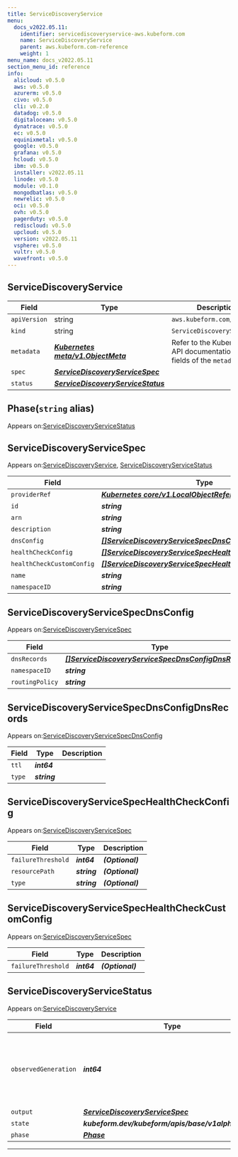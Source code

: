 ```yaml
---
title: ServiceDiscoveryService
menu:
  docs_v2022.05.11:
    identifier: servicediscoveryservice-aws.kubeform.com
    name: ServiceDiscoveryService
    parent: aws.kubeform.com-reference
    weight: 1
menu_name: docs_v2022.05.11
section_menu_id: reference
info:
  alicloud: v0.5.0
  aws: v0.5.0
  azurerm: v0.5.0
  civo: v0.5.0
  cli: v0.2.0
  datadog: v0.5.0
  digitalocean: v0.5.0
  dynatrace: v0.5.0
  ec: v0.5.0
  equinixmetal: v0.5.0
  google: v0.5.0
  grafana: v0.5.0
  hcloud: v0.5.0
  ibm: v0.5.0
  installer: v2022.05.11
  linode: v0.5.0
  module: v0.1.0
  mongodbatlas: v0.5.0
  newrelic: v0.5.0
  oci: v0.5.0
  ovh: v0.5.0
  pagerduty: v0.5.0
  rediscloud: v0.5.0
  upcloud: v0.5.0
  version: v2022.05.11
  vsphere: v0.5.0
  vultr: v0.5.0
  wavefront: v0.5.0
---
```


## ServiceDiscoveryService
| Field | Type | Description |
| ------ | ----- | ----------- |
| `apiVersion` | string | `aws.kubeform.com/v1alpha1` |
|    `kind` | string | `ServiceDiscoveryService` |
| `metadata` | ***[Kubernetes meta/v1.ObjectMeta](https://v1-22.docs.kubernetes.io/docs/reference/generated/kubernetes-api/v1.22/#objectmeta-v1-meta)***|Refer to the Kubernetes API documentation for the fields of the `metadata` field.|
| `spec` | ***[ServiceDiscoveryServiceSpec](#servicediscoveryservicespec)***||
| `status` | ***[ServiceDiscoveryServiceStatus](#servicediscoveryservicestatus)***||
## Phase(`string` alias)

Appears on:[ServiceDiscoveryServiceStatus](#servicediscoveryservicestatus)

## ServiceDiscoveryServiceSpec

Appears on:[ServiceDiscoveryService](#servicediscoveryservice), [ServiceDiscoveryServiceStatus](#servicediscoveryservicestatus)

| Field | Type | Description |
| ------ | ----- | ----------- |
| `providerRef` | ***[Kubernetes core/v1.LocalObjectReference](https://v1-22.docs.kubernetes.io/docs/reference/generated/kubernetes-api/v1.22/#localobjectreference-v1-core)***||
| `id` | ***string***||
| `arn` | ***string***| ***(Optional)*** |
| `description` | ***string***| ***(Optional)*** |
| `dnsConfig` | ***[[]ServiceDiscoveryServiceSpecDnsConfig](#servicediscoveryservicespecdnsconfig)***| ***(Optional)*** |
| `healthCheckConfig` | ***[[]ServiceDiscoveryServiceSpecHealthCheckConfig](#servicediscoveryservicespechealthcheckconfig)***| ***(Optional)*** |
| `healthCheckCustomConfig` | ***[[]ServiceDiscoveryServiceSpecHealthCheckCustomConfig](#servicediscoveryservicespechealthcheckcustomconfig)***| ***(Optional)*** |
| `name` | ***string***||
| `namespaceID` | ***string***| ***(Optional)*** |
## ServiceDiscoveryServiceSpecDnsConfig

Appears on:[ServiceDiscoveryServiceSpec](#servicediscoveryservicespec)

| Field | Type | Description |
| ------ | ----- | ----------- |
| `dnsRecords` | ***[[]ServiceDiscoveryServiceSpecDnsConfigDnsRecords](#servicediscoveryservicespecdnsconfigdnsrecords)***||
| `namespaceID` | ***string***||
| `routingPolicy` | ***string***| ***(Optional)*** |
## ServiceDiscoveryServiceSpecDnsConfigDnsRecords

Appears on:[ServiceDiscoveryServiceSpecDnsConfig](#servicediscoveryservicespecdnsconfig)

| Field | Type | Description |
| ------ | ----- | ----------- |
| `ttl` | ***int64***||
| `type` | ***string***||
## ServiceDiscoveryServiceSpecHealthCheckConfig

Appears on:[ServiceDiscoveryServiceSpec](#servicediscoveryservicespec)

| Field | Type | Description |
| ------ | ----- | ----------- |
| `failureThreshold` | ***int64***| ***(Optional)*** |
| `resourcePath` | ***string***| ***(Optional)*** |
| `type` | ***string***| ***(Optional)*** |
## ServiceDiscoveryServiceSpecHealthCheckCustomConfig

Appears on:[ServiceDiscoveryServiceSpec](#servicediscoveryservicespec)

| Field | Type | Description |
| ------ | ----- | ----------- |
| `failureThreshold` | ***int64***| ***(Optional)*** |
## ServiceDiscoveryServiceStatus

Appears on:[ServiceDiscoveryService](#servicediscoveryservice)

| Field | Type | Description |
| ------ | ----- | ----------- |
| `observedGeneration` | ***int64***| ***(Optional)*** Resource generation, which is updated on mutation by the API Server.|
| `output` | ***[ServiceDiscoveryServiceSpec](#servicediscoveryservicespec)***| ***(Optional)*** |
| `state` | ***kubeform.dev/kubeform/apis/base/v1alpha1.State***| ***(Optional)*** |
| `phase` | ***[Phase](#phase)***| ***(Optional)*** |
---
